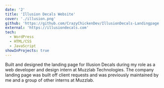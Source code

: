 ```yaml
---
date: '2'
title: 'Illusion Decals Website'
cover: './illusion.png'
github: 'https://github.com/CrazyChickenDev/IllusionDecals-Landingpage'
external: 'https://illusiondecals.com'
tech:
  - WordPress
  - HTML/CSS
  - JavaScript
showInProjects: true
---
```


Built and designed the landing page for Illusion Decals during my role as a web developer and design intern at Muzzlab Technologies. The company landing page was built off client requests and was previously maintained by me and a group of other interns at Muzzlab.